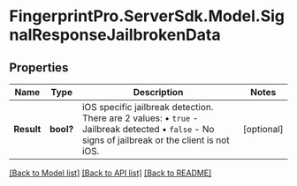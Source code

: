 # FingerprintPro.ServerSdk.Model.SignalResponseJailbrokenData
## Properties

Name | Type | Description | Notes
------------ | ------------- | ------------- | -------------
**Result** | **bool?** | iOS specific jailbreak detection. There are 2 values: • `true` - Jailbreak detected • `false` - No signs of jailbreak or the client is not iOS.  | [optional] 

[[Back to Model list]](../README.md#documentation-for-models) [[Back to API list]](../README.md#documentation-for-api-endpoints) [[Back to README]](../README.md)

